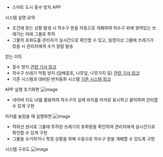   - 스마트 도시 홍수 방지 APP

  시스템 설명 요약

  - 조건에 맞는 상황 발생 시 하수구 문을 자동으로 개폐하여 하수구 위에 쌓여있는 쓰레기는 아래 그물로 투하
  - 그물의 포화도를 관리자가 실시간으로 확인할 수 있고, 일정이상 그물에 쓰레기가 찼을 시 관리자에게 수거 알람 발송

  얻는 이득

  - 홍수 방지
  [관련 기사 링크](https://www.hankookilbo.com/News/Read/A2022081215070000668)
  - 하수구 쓰레기 막힘 방지 (담배꽁초, 나뭇잎, 나뭇가지 등)
  [관련 기사 링크](https://n.news.naver.com/article/001/0014744121?sid=102)
  - 기존 시스템과 대비된 반자동화 시스템
  [기존 시스템 링크](https://me.go.kr/home/web/board/read.do?pagerOffset=0&maxPageItems=10&maxIndexPages=10&searchKey=&searchValue=&menuId=&orgCd=&boardId=1672610&boardMasterId=1&boardCategoryId=&decorator=)

  APP 실행 초기화면
  ![image](https://github.com/user-attachments/assets/2fe39c2b-0586-4b10-ab73-ee67a7ad7d61)


  - 네이버 지도 UI를 활용하여 하수구의 실제 위치를 마커로 표시하고 클릭하여 관리할 수 있게 구현

  마커를 눌렀을 때 실행화면
  ![image](https://github.com/user-attachments/assets/7c1b5779-25b8-4b98-a092-6acce32ae17f)


  - 적외선 센서로 그물에 투하된 쓰레기의 포화량을 확인하여 관리자에게 실시간으로 확인할 수 있게 구현
  - 그물을 수거하거나 특정 상황을 위해 수동으로 하수구 문을 개폐할 수 있도록 구현
    
  시스템 구조도
  ![image](https://github.com/user-attachments/assets/98661792-f287-4a1e-9052-dd1eb87706ec)
 
 
